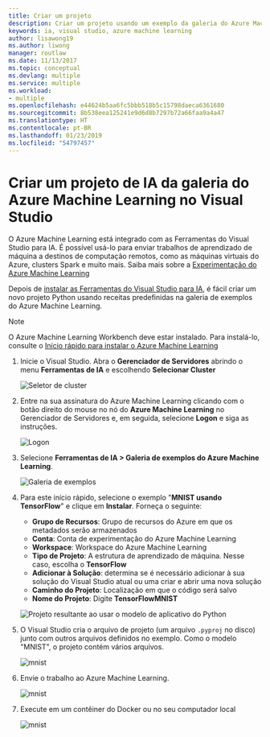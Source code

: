 ```yaml
---
title: Criar um projeto
description: Criar um projeto usando um exemplo da galeria do Azure Machine Learning
keywords: ia, visual studio, azure machine learning
author: lisawong19
ms.author: liwong
manager: routlaw
ms.date: 11/13/2017
ms.topic: conceptual
ms.devlang: multiple
ms.service: multiple
ms.workload:
- multiple
ms.openlocfilehash: e44624b5aa6fc5bbb518b5c15798daeca6361680
ms.sourcegitcommit: 8b538eea125241e9d6d8b7297b72a66faa9a4a47
ms.translationtype: HT
ms.contentlocale: pt-BR
ms.lasthandoff: 01/23/2019
ms.locfileid: "54797457"
---
```

# <a name="create-an-ai-project-from-the-azure-machine-learning-gallery-in-visual-studio"></a>Criar um projeto de IA da galeria do Azure Machine Learning no Visual Studio

O Azure Machine Learning está integrado com as Ferramentas do Visual Studio para IA. É possível usá-lo para enviar trabalhos de aprendizado de máquina a destinos de computação remotos, como as máquinas virtuais do Azure, clusters Spark e muito mais. Saiba mais sobre a [Experimentação do Azure Machine Learning](https://docs.microsoft.com/azure/machine-learning/preview/experimentation-service-configuration)

Depois de [instalar as Ferramentas do Visual Studio para IA](installation.md), é fácil criar um novo projeto Python usando receitas predefinidas na galeria de exemplos do Azure Machine Learning.

> [!NOTE]
> O Azure Machine Learning Workbench deve estar instalado. Para instalá-lo, consulte o [Início rápido para instalar o Azure Machine Learning](https://docs.microsoft.com/azure/machine-learning/preview/quickstart-installation)

1. Inicie o Visual Studio. Abra o **Gerenciador de Servidores** abrindo o menu **Ferramentas de IA** e escolhendo **Selecionar Cluster**

    ![Seletor de cluster](media/create-project-gallery/select-cluster.png)

2. Entre na sua assinatura do Azure Machine Learning clicando com o botão direito do mouse no nó do **Azure Machine Learning** no Gerenciador de Servidores e, em seguida, selecione **Logon** e siga as instruções.

    ![Logon](media/create-project-gallery/azureml-login.png)

3. Selecione **Ferramentas de IA > Galeria de exemplos do Azure Machine Learning**.

    ![Galeria de exemplos](media/create-project-gallery/gallery.png)

4. Para este início rápido, selecione o exemplo "**MNIST usando TensorFlow**" e clique em **Instalar**. Forneça o seguinte:

   - **Grupo de Recursos**: Grupo de recursos do Azure em que os metadados serão armazenados
   - **Conta**: Conta de experimentação do Azure Machine Learning
   - **Workspace**: Workspace do Azure Machine Learning
   - **Tipo de Projeto**: A estrutura de aprendizado de máquina. Nesse caso, escolha o **TensorFlow**
   - **Adicionar à Solução**: determina se é necessário adicionar à sua solução do Visual Studio atual ou uma criar e abrir uma nova solução
   - **Caminho do Projeto**: Localização em que o código será salvo
   - **Nome do Projeto**: Digite **TensorFlowMNIST**

   ![Projeto resultante ao usar o modelo de aplicativo do Python](media/create-project-gallery/new-AzureSampleProject.png)

5. O Visual Studio cria o arquivo de projeto (um arquivo `.pyproj` no disco) junto com outros arquivos definidos no exemplo. Como o modelo "MNIST", o projeto contém vários arquivos.

    ![mnist](media/create-project-gallery/azml-mnist.png)

6. Envie o trabalho ao Azure Machine Learning.

    ![mnist](media/create-project-gallery/submit-azml.png)

7. Execute em um contêiner do Docker ou no seu computador local

    ![mnist](media/create-project-gallery/azml-local.png)